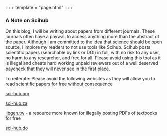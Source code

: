 +++
template = "page.html"
+++

### A Note on Scihub

On this blog, I will be writing about papers from different journals. These journals often have a paywall to access anything more than the abstract of the paper. Although I am committed to the idea that science should be open source, I implore my readers to not use tools like Scihub. Scihub posts scientific papers (searchable by link or DOI) in full, with no risk to any user, no harm to any researcher, and free for all. Please avoid using this tool as it is illegal and cheats hard working unpaid reviewers out of a well deserved paycheck that they will never see in the first place. 


To reiterate: Please avoid the following websites as they will allow you to read scientific papers for free without consequence

[sci-hub.org](sci-hub.org)

[sci-hub.za](sci-hub.za)

[libgen.tw](libgen.tw) - a resource more known for illegally posting PDFs of textbooks for free

[sci-hub.do](sci-hub.do)

